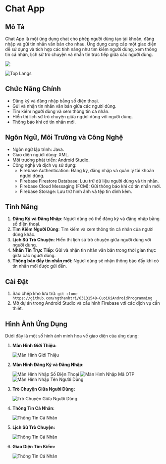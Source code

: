 # Chat App

## Mô Tả
Chat App là một ứng dụng chat cho phép người dùng tạo tài khoản, đăng nhập và gửi tin nhắn văn bản cho nhau. Ứng dụng cung cấp một giao diện dễ sử dụng và tích hợp các tính năng như tìm kiếm người dùng, xem thông tin cá nhân, lịch sử trò chuyện và nhắn tin trực tiếp giữa các người dùng.

<picture>
  <source
    srcset="https://github-readme-stats.vercel.app/api?username=anuraghazra&show_icons=true&theme=dark"
    media="(prefers-color-scheme: dark)"
  />
  <source
    srcset="https://github-readme-stats.vercel.app/api?username=anuraghazra&show_icons=true"
    media="(prefers-color-scheme: light), (prefers-color-scheme: no-preference)"
  />
  <img src="https://github-readme-stats.vercel.app/api?username=anuraghazra&show_icons=true" />
</picture>

![Top Langs](https://github-readme-stats.vercel.app/api/top-langs/?username=ngthanhtri&layout=compact)


## Chức Năng Chính
- Đăng ký và đăng nhập bằng số điện thoại.
- Gửi và nhận tin nhắn văn bản giữa các người dùng.
- Tìm kiếm người dùng và xem thông tin cá nhân.
- Hiển thị lịch sử trò chuyện giữa người dùng với người dùng.
- Thông báo khi có tin nhắn mới.

## Ngôn Ngữ, Môi Trường và Công Nghệ
- Ngôn ngữ lập trình: Java.
- Giao diện người dùng: XML.
- Môi trường phát triển: Android Studio.
- Công nghệ và dịch vụ sử dụng:
  - Firebase Authentication: Đăng ký, đăng nhập và quản lý tài khoản người dùng.
  - Firebase Firestore Database: Lưu trữ dữ liệu người dùng và tin nhắn.
  - Firebase Cloud Messaging (FCM): Gửi thông báo khi có tin nhắn mới.
  - Firebase Storage: Lưu trữ hình ảnh và tệp tin đính kèm.

## Tính Năng
1. **Đăng Ký và Đăng Nhập**: Người dùng có thể đăng ký và đăng nhập bằng số điện thoại.
2. **Tìm Kiếm Người Dùng**: Tìm kiếm và xem thông tin cá nhân của người dùng khác.
3. **Lịch Sử Trò Chuyện**: Hiển thị lịch sử trò chuyện giữa người dùng với người dùng.
4. **Nhắn Tin Trực Tiếp**: Gửi và nhận tin nhắn văn bản trong thời gian thực giữa các người dùng.
5. **Thông báo đẩy tin nhắn mới**: Người dùng sẽ nhận thông báo đẩy khi có tin nhắn mới được gửi đến.


## Cài Đặt
1. Sao chép kho lưu trữ: `git clone https://github.com/ngthanhtri/63131548-CuoiKiAndroidProgramming`
2. Mở dự án trong Android Studio và cấu hình Firebase với các dịch vụ cần thiết.

## Hình Ảnh Ứng Dụng

Dưới đây là một số hình ảnh minh họa về giao diện của ứng dụng:

1. **Màn Hình Giới Thiệu:**
   
   ![Màn Hình Giới Thiệu](https://i.imgur.com/4MJ9VET.png)

2. **Màn Hình Đăng Ký và Đăng Nhập:**
  
   ![Màn Hình Nhập Số Điện Thoại](https://i.imgur.com/UKHACFT.png)
   ![Màn Hình Nhập Mã OTP](https://i.imgur.com/HW3623r.png)
   ![Màn Hình Nhập Tên Người Dùng](https://i.imgur.com/TmlLFuv.png)

4. **Trò Chuyện Giữa Người Dùng:**
   
   ![Trò Chuyện Giữa Người Dùng](https://i.imgur.com/2SqBzBM.png)

5. **Thông Tin Cá Nhân:**
   
   ![Thông Tin Cá Nhân](https://i.imgur.com/4CahtxX.png)

6. **Lịch Sử Trò Chuyện:**
   
   ![Thông Tin Cá Nhân](https://i.imgur.com/fzuojRY.png)

5. **Giao Diện Tìm Kiếm:**
   
   ![Thông Tin Cá Nhân](https://i.imgur.com/eouNvPF.png)
